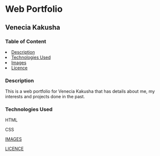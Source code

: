 # Web Portfolio
## Venecia Kakusha
### Table of Content
<li> <a href=" https://github.com/KakushaVenecia/ip-one/tree/main#description" > Description </a></li>
<li> <a href=" https://github.com/KakushaVenecia/ip-one/tree/main#technologies-used">Technologies Used</a></li>
<li> <a href=" https://github.com/KakushaVenecia/ip-one/blob/main/images/me.jpg"> Images</a></li>
<li> <a href=" https://github.com/KakushaVenecia/ip-one/blob/main/LICENSE"> Licence</a></li>
  
### Description
This is a web portfolio for Venecia Kakusha that has details about me, my interests and projects done in the past.
### Technologies Used
HTML

CSS

<a href= "images/me.jpg">IMAGES</a>

<a href="https://github.com/KakushaVenecia/ip-one/blob/main/LICENSE">LICENCE</a>



